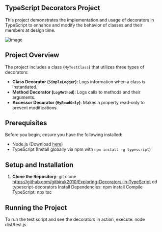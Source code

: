 ## TypeScript Decorators Project

This project demonstrates the implementation and usage of decorators in TypeScript to enhance and modify the behavior of classes and their members at design time.

![image](https://github.com/gitbiruk2010/Exploring-Decorators-in-TypeScript/assets/103274295/a710cfcc-ee0e-4129-ae65-ed4582a61275)

## Project Overview

The project includes a class (`MyTestClass`) that utilizes three types of decorators:
- **Class Decorator (`SimpleLogger`)**: Logs information when a class is instantiated.
- **Method Decorator (`LogMethod`)**: Logs calls to methods and their arguments.
- **Accessor Decorator (`MyReadOnly`)**: Makes a property read-only to prevent modifications.

## Prerequisites

Before you begin, ensure you have the following installed:
- Node.js (Download [here](https://nodejs.org/))
- TypeScript (Install globally via npm with `npm install -g typescript`)

## Setup and Installation

1. **Clone the Repository**:
   git clone https://github.com/gitbiruk2010/Exploring-Decorators-in-TypeScript
   cd typescript-decorators
Install Dependencies:
npm install
Compile TypeScript:
npx tsc
## Running the Project
To run the test script and see the decorators in action, execute:
node dist/test.js
